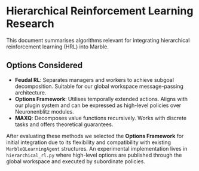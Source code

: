 # Hierarchical Reinforcement Learning Research

This document summarises algorithms relevant for integrating hierarchical reinforcement learning (HRL) into Marble.

## Options Considered
- **Feudal RL**: Separates managers and workers to achieve subgoal decomposition. Suitable for our global workspace message-passing architecture.
- **Options Framework**: Utilises temporally extended actions. Aligns with our plugin system and can be expressed as high-level policies over Neuronenblitz modules.
- **MAXQ**: Decomposes value functions recursively. Works with discrete tasks and offers theoretical guarantees.

After evaluating these methods we selected the **Options Framework** for initial integration due to its flexibility and compatibility with existing `MarbleQLearningAgent` structures.
An experimental implementation lives in `hierarchical_rl.py` where high-level
options are published through the global workspace and executed by subordinate
policies.
